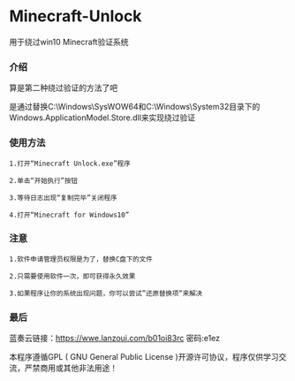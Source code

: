 # Minecraft-Unlock
用于绕过win10 Minecraft验证系统

### 介绍

算是第二种绕过验证的方法了吧

是通过替换C:\Windows\SysWOW64和C:\Windows\System32目录下的Windows.ApplicationModel.Store.dll来实现绕过验证

### 使用方法

	1.打开“Minecraft Unlock.exe”程序

	2.单击“开始执行”按钮

	3.等待日志出现“复制完毕”关闭程序

	4.打开“Minecraft for Windows10”

### 注意

	1.软件申请管理员权限是为了，替换C盘下的文件

	2.只需要使用软件一次，即可获得永久效果

	3.如果程序让你的系统出现问题，你可以尝试”还原替换项“来解决
  
  ### 最后
  
  蓝奏云链接：https://wwe.lanzoui.com/b01oi83rc 密码:e1ez
  
  本程序遵循GPL ( GNU General Public License )开源许可协议，程序仅供学习交流，严禁商用或其他非法用途！
